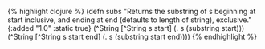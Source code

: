 {% highlight clojure %}
(defn subs
  "Returns the substring of s beginning at start inclusive, and ending
  at end (defaults to length of string), exclusive."
  {:added "1.0"
   :static true}
  (^String [^String s start] (. s (substring start)))
  (^String [^String s start end] (. s (substring start end))))
{% endhighlight %}
